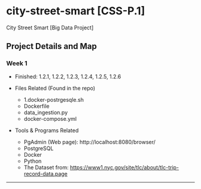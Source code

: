 # city-street-smart [CSS-P.1]
City Street Smart [Big Data Project]

## Project Details and Map

### Week 1
- Finished:
1.2.1, 1.2.2, 1.2.3, 1.2.4, 1.2.5, 1.2.6

- Files Related (Found in the repo)
  - 1.docker-postrgesqle.sh
  - Dockerfile
  - data_ingestion.py
  - docker-compose.yml 

- Tools & Programs Related
  - PgAdmin (Web page): http://localhost:8080/browser/
  - PostgreSQL
  - Docker
  - Python
  - The Dataset from: https://www1.nyc.gov/site/tlc/about/tlc-trip-record-data.page
 
- - -
